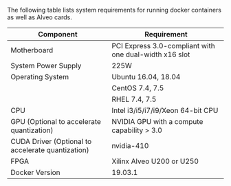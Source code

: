 The following table lists system requirements for running docker containers as well as Alveo cards.  


| **Component**                                           | **Requirement**                                                |
|-----------------------------------------------------|------------------------------------------------------------|
| Motherboard                                         | PCI Express 3\.0\-compliant with one dual\-width x16 slot |
| System Power Supply                                 | 225W                                                       |
| Operating System                                    | Ubuntu 16\.04, 18\.04                                      |
|                                                     | CentOS 7\.4, 7\.5                                          |
|                                                     | RHEL 7\.4, 7\.5                                            |
| CPU                                                 | Intel i3/i5/i7/i9/Xeon 64-bit CPU             |
| GPU \(Optional to accelerate quantization\)         | NVIDIA GPU with a compute capability > 3.0                                        |
| CUDA Driver \(Optional to accelerate quantization\) | nvidia\-410                                                |
| FPGA                                                | Xilinx Alveo U200 or U250                                |
| Docker Version                                      | 19\.03\.1                                                  |
